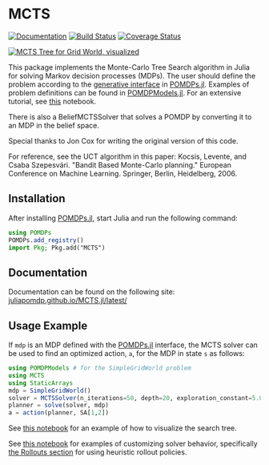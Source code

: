 # MCTS

[![Documentation](https://img.shields.io/badge/docs-latest-blue.svg)](https://juliapomdp.github.io/MCTS.jl/latest)
[![Build Status](https://travis-ci.org/JuliaPOMDP/MCTS.jl.svg?branch=master)](https://travis-ci.org/JuliaPOMDP/MCTS.jl)
[![Coverage Status](https://coveralls.io/repos/github/JuliaPOMDP/MCTS.jl/badge.svg?branch=master)](https://coveralls.io/github/JuliaPOMDP/MCTS.jl?branch=master)

[![MCTS Tree for Grid World, visualized](https://github.com/JuliaPOMDP/MCTS.jl/raw/master/img/tree.png)](https://nbviewer.jupyter.org/github/JuliaPOMDP/MCTS.jl/blob/master/notebooks/Test_Visualization.ipynb)

This package implements the Monte-Carlo Tree Search algorithm in Julia for solving Markov decision processes (MDPs).
The user should define the problem according to the [generative interface](http://juliapomdp.github.io/POMDPs.jl/latest/generative) in [POMDPs.jl](https://github.com/JuliaPOMDP/POMDPs.jl). Examples of problem definitions can be found in [POMDPModels.jl](https://github.com/JuliaPOMDP/POMDPModels.jl). For an extensive tutorial, see [this](http://nbviewer.ipython.org/JuliaPOMDP/POMDPs.jl/blob/master/examples/GridWorld.ipynb) notebook.

There is also a BeliefMCTSSolver that solves a POMDP by converting it to an MDP in the belief space.

Special thanks to Jon Cox for writing the original version of this code.

For reference, see the UCT algorithm in this paper:
Kocsis, Levente, and Csaba Szepesvári. "Bandit Based Monte-Carlo planning." European Conference on Machine Learning. Springer, Berlin, Heidelberg, 2006.

## Installation

After installing [POMDPs.jl](https://github.com/JuliaPOMDP/POMDPs.jl), start Julia and run the following command:

```julia
using POMDPs
POMDPs.add_registry()
import Pkg; Pkg.add("MCTS")
```

## Documentation

Documentation can be found on the following site: [juliapomdp.github.io/MCTS.jl/latest/](http://juliapomdp.github.io/MCTS.jl/latest/)

## Usage Example

If `mdp` is an MDP defined with the [POMDPs.jl](https://github.com/sisl/POMDPs.jl) interface, the MCTS solver can be used to find an optimized action, `a`, for the MDP in state `s` as follows:

```julia
using POMDPModels # for the SimpleGridWorld problem
using MCTS
using StaticArrays
mdp = SimpleGridWorld()
solver = MCTSSolver(n_iterations=50, depth=20, exploration_constant=5.0)
planner = solve(solver, mdp)
a = action(planner, SA[1,2])
```

See [this notebook](https://nbviewer.jupyter.org/github/JuliaPOMDP/MCTS.jl/blob/master/notebooks/Test_Visualization.ipynb) for an example of how to visualize the search tree.

See [this notebook](https://github.com/JuliaPOMDP/MCTS.jl/blob/master/notebooks/Domain_Knowledge_Example.ipynb) for examples of customizing solver behavior, specifically [the Rollouts section](https://github.com/JuliaPOMDP/MCTS.jl/blob/master/notebooks/Domain_Knowledge_Example.ipynb#Rollouts) for using heuristic rollout policies.
